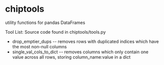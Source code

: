 # chiptools
utility functions for pandas DataFrames

Tool List:
Source code found in chiptools/tools.py
* drop_emptier_dups -- removes rows with duplicated indices which have the most non-null columns
* single_val_cols_to_dict -- removes columns which only contain one value across all rows, storing column_name:value in a dict
